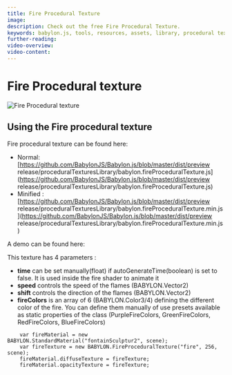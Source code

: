 ```yaml
---
title: Fire Procedural Texture
image: 
description: Check out the free Fire Procedural Texture.
keywords: babylon.js, tools, resources, assets, library, procedural texture, fire
further-reading:
video-overview:
video-content:
---
```


# Fire Procedural texture

![Fire Procedural texture](/img/extensions/proceduraltextures/firept.png)

## Using the Fire procedural texture

Fire procedural texture can be found here: 
- Normal: [https://github.com/BabylonJS/Babylon.js/blob/master/dist/preview release/proceduralTexturesLibrary/babylon.fireProceduralTexture.js](https://github.com/BabylonJS/Babylon.js/blob/master/dist/preview release/proceduralTexturesLibrary/babylon.fireProceduralTexture.js)
- Minified : [https://github.com/BabylonJS/Babylon.js/blob/master/dist/preview release/proceduralTexturesLibrary/babylon.fireProceduralTexture.min.js](https://github.com/BabylonJS/Babylon.js/blob/master/dist/preview release/proceduralTexturesLibrary/babylon.fireProceduralTexture.min.js)

A demo can be found here:  <Playground id="#KM3TC" title="Fire Procedural Texture" description="Fire Procedural Texture" image=""/>

This texture has 4 parameters :
- **time** can be set manually(float) if autoGenerateTime(boolean) is set to false. It is used inside the fire shader to animate it
- **speed** controls the speed of the flames (BABYLON.Vector2)
- **shift** controls the direction of the flames (BABYLON.Vector2)
- **fireColors** is an array of 6 (BABYLON.Color3/4) defining the different color of the fire. You can define them manually of use presets available as static properties of the class (PurpleFireColors, GreenFireColors, RedFireColors, BlueFireColors)

```
    var fireMaterial = new BABYLON.StandardMaterial("fontainSculptur2", scene);
    var fireTexture = new BABYLON.FireProceduralTexture("fire", 256, scene);
    fireMaterial.diffuseTexture = fireTexture;
    fireMaterial.opacityTexture = fireTexture;
```